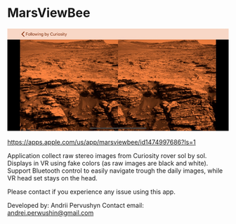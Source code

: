 # MarsViewBee

![Curiosity stereo image vr](939x0w.jpg)

https://apps.apple.com/us/app/marsviewbee/id1474997686?ls=1

Application collect raw stereo images from Curiosity rover sol by sol. Displays in VR using fake colors (as raw images are black and white). 
Support Bluetooth control to easily navigate trough the daily images, while VR head set stays on the head.

Please contact if you experience any issue using this app.

Developed by: Andrii Pervushyn
Contact email: andrei.perwushin@gmail.com
